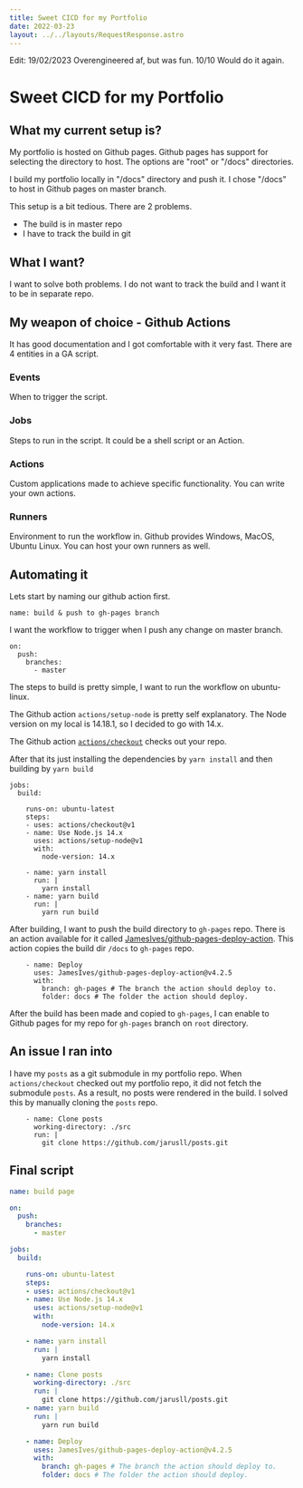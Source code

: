 ```yaml
---
title: Sweet CICD for my Portfolio
date: 2022-03-23
layout: ../../layouts/RequestResponse.astro
---
```


Edit: 19/02/2023
Overengineered af, but was fun. 10/10 Would do it again.
# Sweet CICD for my Portfolio
## What my current setup is?
My portfolio is hosted on Github pages. Github pages has support for selecting the directory to host.
The options are "root" or "/docs" directories.

I build my portfolio locally in "/docs" directory and push it. I chose "/docs" to host in Github pages on master branch.

This setup is a bit tedious. There are 2 problems.
- The build is in master repo
- I have to track the build in git

## What I want?
I want to solve both problems. I do not want to track the build and I want it to be in separate repo.

## My weapon of choice - Github Actions
It has good documentation and I got comfortable with it very fast. There are 4 entities in a GA script.

### Events
When to trigger the script.

### Jobs
Steps to run in the script. It could be a shell script or an Action.

### Actions
Custom applications made to achieve specific functionality. You can write your own actions.

### Runners
Environment to run the workflow in. Github provides Windows, MacOS, Ubuntu Linux. You can host your own runners as well.

## Automating it
Lets start by naming our github action first.
```github:name
name: build & push to gh-pages branch
```

I want the workflow to trigger when I push any change on master branch.

```github:on
on:
  push:
    branches:
      - master
```

The steps to build is pretty simple, I want to run the workflow on ubuntu-linux.

The Github action `actions/setup-node` is pretty self explanatory.
The Node version on my local is 14.18.1, so I decided to go with 14.x.

The Github action [`actions/checkout`](https://stackoverflow.com/questions/67131269/github-jobs-what-is-use-actions-checkout) checks out your repo.

After that its just installing the dependencies by `yarn install` and then building by `yarn build`
```github:jobs
jobs:
  build:

    runs-on: ubuntu-latest
    steps:
    - uses: actions/checkout@v1
    - name: Use Node.js 14.x
      uses: actions/setup-node@v1
      with:
        node-version: 14.x

    - name: yarn install
      run: |
        yarn install
    - name: yarn build
      run: |
        yarn run build
```

After building, I want to push the build directory to `gh-pages` repo.
There is an action available for it called [JamesIves/github-pages-deploy-action](https://github.com/JamesIves/github-pages-deploy-action).
This action copies the build dir `/docs` to `gh-pages` repo.
```github:deploy
    - name: Deploy
      uses: JamesIves/github-pages-deploy-action@v4.2.5
      with:
        branch: gh-pages # The branch the action should deploy to.
        folder: docs # The folder the action should deploy.

```

After the build has been made and copied to `gh-pages`, I can enable to Github pages for my repo for `gh-pages` branch on `root` directory.

## An issue I ran into

I have my `posts` as a git submodule in my portfolio repo. When `actions/checkout` checked out my portfolio repo, it did not fetch the submodule `posts`. As a result, no posts were rendered in the build. I solved this by manually cloning the `posts` repo.
```github:clone
    - name: Clone posts
      working-directory: ./src
      run: |
        git clone https://github.com/jarusll/posts.git
```

## Final script
```github:cicd.yml
name: build page

on:
  push:
    branches:
      - master

jobs:
  build:

    runs-on: ubuntu-latest
    steps:
    - uses: actions/checkout@v1
    - name: Use Node.js 14.x
      uses: actions/setup-node@v1
      with:
        node-version: 14.x

    - name: yarn install
      run: |
        yarn install

    - name: Clone posts
      working-directory: ./src
      run: |
        git clone https://github.com/jarusll/posts.git
    - name: yarn build
      run: |
        yarn run build

    - name: Deploy
      uses: JamesIves/github-pages-deploy-action@v4.2.5
      with:
        branch: gh-pages # The branch the action should deploy to.
        folder: docs # The folder the action should deploy.

```
